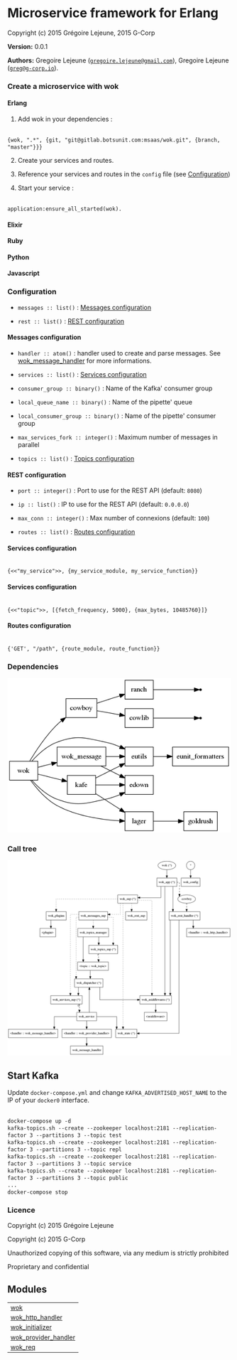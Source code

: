 

# Microservice framework for Erlang #

Copyright (c) 2015 Grégoire Lejeune, 2015 G-Corp

__Version:__ 0.0.1

__Authors:__ Gregoire Lejeune ([`gregoire.lejeune@gmail.com`](mailto:gregoire.lejeune@gmail.com)), Gregoire Lejeune ([`greg@g-corp.io`](mailto:greg@g-corp.io)).



### Create a microservice with wok ###


#### Erlang ####

1. Add wok in your dependencies :

```

{wok, ".*", {git, "git@gitlab.botsunit.com:msaas/wok.git", {branch, "master"}}}

```

2. Create your services and routes.

3. Reference your services and routes in the `config` file (see [Configuration](#conf))

3. Start your service :

```

application:ensure_all_started(wok).

```


#### Elixir ####


#### Ruby ####


#### Python ####


#### Javascript ####
<a name="conf"></a>

### Configuration ###

* `messages :: list()` : [Messages configuration](#messages_conf)

* `rest :: list()` : [REST configuration](#rest_conf)

<a name="messages_conf"></a>

#### Messages configuration ####

* `handler :: atom()` : handler used to create and parse messages. See [wok_message_handler](https://gitlab.botsunit.com/msaas/wok_message_handler) for more informations.

* `services :: list()` : [Services configuration](#services_conf)

* `consumer_group :: binary()` : Name of the Kafka' consumer group

* `local_queue_name :: binary()` : Name of the pipette' queue

* `local_consumer_group :: binary()` : Name of the pipette' consumer group

* `max_services_fork :: integer()` : Maximum number of messages in parallel

* `topics :: list()` : [Topics configuration](#topic_conf)

<a name="rest_conf"></a>

#### REST configuration ####

* `port :: integer()` : Port to use for the REST API (default: `8080`)

* `ip :: list()` : IP to use for the REST API (default: `0.0.0.0`)

* `max_conn :: integer()` : Max number of  connexions (default: `100`)

* `routes :: list()` : [Routes configuration](#routes_conf)

<a name="services_conf"></a>

#### Services configuration ####

```

{<<"my_service">>, {my_service_module, my_service_function}}

```
<a name="topics_conf"></a>

#### Services configuration ####

```

{<<"topic">>, [{fetch_frequency, 5000}, {max_bytes, 10485760}]}

```
<a name="routes_conf"></a>

#### Routes configuration ####

```

{'GET', "/path", {route_module, route_function}}

```


### Dependencies ###

![](images/wok.deps.png)


### Call tree ###

![](images/wok.call.png)


## Start Kafka ##

Update `docker-compose.yml` and change `KAFKA_ADVERTISED_HOST_NAME` to the IP of your `docker0` interface.

```

docker-compose up -d
kafka-topics.sh --create --zookeeper localhost:2181 --replication-factor 3 --partitions 3 --topic test
kafka-topics.sh --create --zookeeper localhost:2181 --replication-factor 3 --partitions 3 --topic repl
kafka-topics.sh --create --zookeeper localhost:2181 --replication-factor 3 --partitions 3 --topic service
kafka-topics.sh --create --zookeeper localhost:2181 --replication-factor 3 --partitions 3 --topic public
...
docker-compose stop

```


### Licence ###

Copyright (c) 2015 Grégoire Lejeune

Copyright (c) 2015 G-Corp

Unauthorized copying of this software, via any medium is strictly prohibited

Proprietary and confidential


## Modules ##


<table width="100%" border="0" summary="list of modules">
<tr><td><a href="wok.md" class="module">wok</a></td></tr>
<tr><td><a href="wok_http_handler.md" class="module">wok_http_handler</a></td></tr>
<tr><td><a href="wok_initializer.md" class="module">wok_initializer</a></td></tr>
<tr><td><a href="wok_provider_handler.md" class="module">wok_provider_handler</a></td></tr>
<tr><td><a href="wok_req.md" class="module">wok_req</a></td></tr></table>

